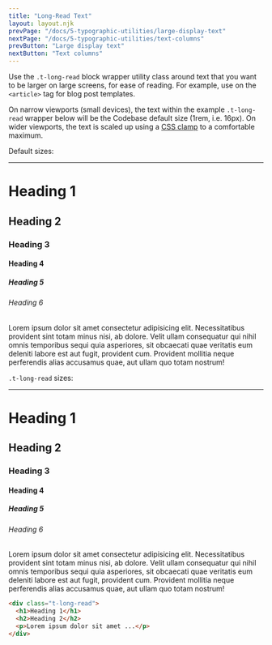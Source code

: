 ```yaml
---
title: "Long-Read Text"
layout: layout.njk
prevPage: "/docs/5-typographic-utilities/large-display-text"
nextPage: "/docs/5-typographic-utilities/text-columns"
prevButton: "Large display text"
nextButton: "Text columns"
---
```


<p class="t-lg t-thin">Use the <code>.t-long-read</code> block wrapper utility class around text that you want to be larger on large screens, for ease of reading. For example, use on the <code>&lt;article&gt;</code> tag for blog post templates.</p>

On narrow viewports (small devices), the text within the example `.t-long-read` wrapper below will be the Codebase default size (1rem, i.e. 16px). On wider viewports, the text is scaled up using a [CSS clamp](https://levelup.gitconnected.com/fluid-typography-with-css-clamp-is-my-new-favorite-thing-573d0b8d7bfc) to a comfortable maximum.

<div class="container-grid-full-bleed mb-6">
<div class="container-grid">
<div class="flex-md flex-gap flex-grow-equal">
<div class="b-thin p-1">
<p>Default sizes:</p>
<hr>
<h1>Heading 1</h1>
<h2>Heading 2</h2>
<h3>Heading 3</h3>
<h4>Heading 4</h4>
<h5>Heading 5</h5>
<h6>Heading 6</h6>
<p>Lorem ipsum dolor sit amet consectetur adipisicing elit. Necessitatibus provident sint totam minus nisi, ab dolore. Velit ullam consequatur qui nihil omnis temporibus sequi quia asperiores, sit obcaecati quae veritatis eum deleniti labore est aut fugit, provident cum. Provident mollitia neque perferendis alias accusamus quae, aut ullam quo totam nostrum!</p>
</div>
<div class="b-thin p-1">
<p><code>.t-long-read</code> sizes:</p>
<hr>
<div class="t-long-read">
<h1>Heading 1</h1>
<h2>Heading 2</h2>
<h3>Heading 3</h3>
<h4>Heading 4</h4>
<h5>Heading 5</h5>
<h6>Heading 6</h6>
<p>Lorem ipsum dolor sit amet consectetur adipisicing elit. Necessitatibus provident sint totam minus nisi, ab dolore. Velit ullam consequatur qui nihil omnis temporibus sequi quia asperiores, sit obcaecati quae veritatis eum deleniti labore est aut fugit, provident cum. Provident mollitia neque perferendis alias accusamus quae, aut ullam quo totam nostrum!</p>
</div>
</div>
</div>
</div>
</div>

```html
<div class="t-long-read">
  <h1>Heading 1</h1>
  <h2>Heading 2</h2>
  <p>Lorem ipsum dolor sit amet ...</p>
</div>
```